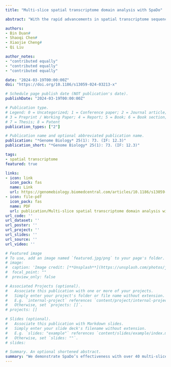 ```yaml
---
title: "Multi-slice spatial transcriptome domain analysis with SpaDo"

abstract: "With the rapid advancements in spatial transcriptome sequencing, multiple tissue slices are now available, enabling the integration and interpretation of spatial cellular landscapes. Herein, we introduce SpaDo, a tool for multi-slice spatial domain analysis, including modules for multi-slice spatial domain detection, reference-based annotation, and multiple slice clustering at both single-cell and spot resolutions." 

authors:
- Bin Duan#
- Shaoqi Chen#
- Xiaojie Cheng#
- Qi Liu

author_notes:
- "contributed equally"
- "contributed equally"
- "contributed equally"

date: "2024-03-19T00:00:00Z"
doi: "https://doi.org/10.1186/s13059-024-03213-x"

# Schedule page publish date (NOT publication's date).
publishDate: "2024-03-19T00:00:00Z"

# Publication type.
# Legend: 0 = Uncategorized; 1 = Conference paper; 2 = Journal article;
# 3 = Preprint / Working Paper; 4 = Report; 5 = Book; 6 = Book section;
# 7 = Thesis; 8 = Patent
publication_types: ["2"]

# Publication name and optional abbreviated publication name.
publication: "*Genome Biology* 25(1): 73. (IF: 12.3)"
publication_short: "*Genome Biology* 25(1): 73. (IF: 12.3)"

tags:
- spatial transcriptome
featured: true

links:
- icon: link
  icon_pack: fas
  name: Link
  url: https://genomebiology.biomedcentral.com/articles/10.1186/s13059-024-03213-x
- icon: file-pdf
  icon_pack: fas
  name: PDF
  url: publication/Multi-slice spatial transcriptome domain analysis with SpaDo.pdf
url_code: ''
url_dataset: ''
url_poster: ''
url_project: ''
url_slides: ''
url_source: ''
url_video: ''

# Featured image
# To use, add an image named `featured.jpg/png` to your page's folder. 
# image:
#  caption: 'Image credit: [**Unsplash**](https://unsplash.com/photos/jdD8gXaTZsc)'
#  focal_point: ""
#  preview_only: false

# Associated Projects (optional).
#   Associate this publication with one or more of your projects.
#   Simply enter your project's folder or file name without extension.
#   E.g. `internal-project` references `content/project/internal-project/index.md`.
#   Otherwise, set `projects: []`.
# projects: []

# Slides (optional).
#   Associate this publication with Markdown slides.
#   Simply enter your slide deck's filename without extension.
#   E.g. `slides: "example"` references `content/slides/example/index.md`.
#   Otherwise, set `slides: ""`.
# slides:

# Summary. An optional shortened abstract.
summary: "We demonstrate SpaDo’s effectiveness with over 40 multi-slice spatial transcriptome datasets from 7 sequencing platforms. Our findings highlight SpaDo’s potential to reveal novel biological insights in multi-slice spatial transcriptomes."
---
```

